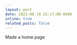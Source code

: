 ```yaml
---
layout: post
date: 2023-06-19 22:17:00-0400
inline: true
related_posts: false
---
```


Made a home page
